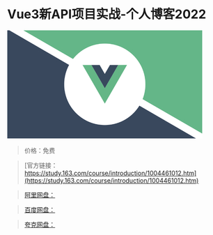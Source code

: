 # Vue3新API项目实战-个人博客2022

![img](../../../assets/study163/free/b35e2af88ba3452fb29b7c800fe42b91.jpeg)

> 价格：免费

> [官方链接：https://study.163.com/course/introduction/1004461012.htm](https://study.163.com/course/introduction/1004461012.htm)

> [阿里网盘：]()

> [百度网盘：]()

> [夸克网盘：]()
